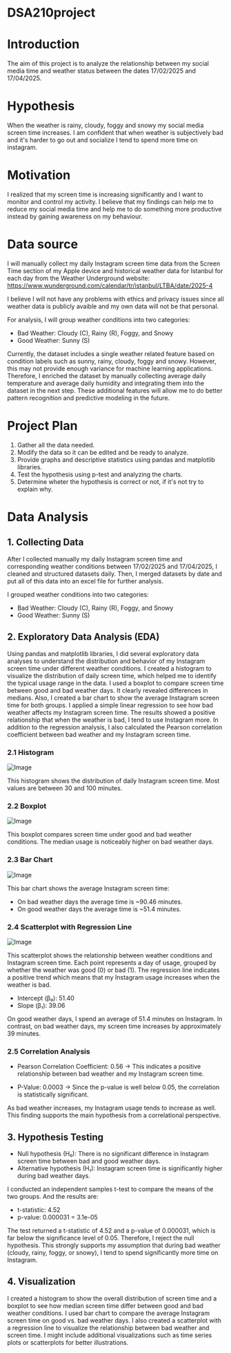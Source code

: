 # DSA210project
# Introduction
The aim of this project is to analyze the relationship between my social media time and weather status between the dates 17/02/2025 and 17/04/2025.

# Hypothesis 
When the weather is rainy, cloudy, foggy and snowy my social media screen time increases. I am confident that when weather is subjectively bad and it's harder to go out and socialize I tend to spend more time on instagram.

# Motivation
I realized that my screen time is increasing significantly and I want to monitor and control my activity. I believe that my findings can help me to reduce my social media time and help me to do something more productive instead by gaining awareness on my behaviour.

# Data source
I will manually collect my daily Instagram screen time data from the Screen Time section of my Apple device and historical weather data for Istanbul for each day from the Weather Underground website: https://www.wunderground.com/calendar/tr/istanbul/LTBA/date/2025-4 

I believe I will not have any problems with ethics and privacy issues since all weather data is publicly avaible and my own data will not be that personal.

For analysis, I will group weather conditions into two categories:
- Bad Weather: Cloudy (C), Rainy (R), Foggy, and Snowy 
- Good Weather: Sunny (S) 

Currently, the dataset includes a single weather related feature based on condition labels such as sunny, rainy, cloudy, foggy and snowy. However, this may not provide enough variance for machine learning applications. Therefore, I enriched the dataset by manually collecting average daily temperature and average daily humidity and integrating them into the dataset in the next step. These additional features will allow me to do better pattern recognition and predictive modeling in the future.

# Project Plan 
1. Gather all the data needed.
2. Modify the data so it can be edited and be ready to analyze.
3. Provide graphs and descriptive statistics using pandas and matplotlib libraries.
4. Test the hypothesis using p-test and analyzing the charts.
5. Determine wheter the hypothesis is correct or not, if it's not try to explain why.

# Data Analysis

## 1. Collecting Data 

After I collected manually my daily Instagram screen time and corresponding weather conditions between 17/02/2025 and 17/04/2025, I cleaned and structured datasets daily. Then, I merged datasets by date and put all of this data into an excel file for further analysis.

I grouped weather conditions into two categories:
- Bad Weather: Cloudy (C), Rainy (R), Foggy, and Snowy 
- Good Weather: Sunny (S) 

## 2. Exploratory Data Analysis (EDA)

Using pandas and matplotlib libraries, I did several exploratory data analyses to understand the distribution and behavior of my Instagram screen time under different weather conditions. I created a histogram to visualize the distribution of daily screen time, which helped me to identify the typical usage range in the data. I used a boxplot to compare screen time between good and bad weather days. It clearly revealed differences in medians. Also, I created a bar chart to show the average Instagram screen time for both groups. I applied a simple linear regression to see how bad weather affects my Instagram screen time. The results showed a positive relationship that when the weather is bad, I tend to use Instagram more. In addition to the regression analysis, I also calculated the Pearson correlation coefficient between bad weather and my Instagram screen time.

### 2.1 Histogram
![Image](https://github.com/user-attachments/assets/bc455f64-7a07-4955-b119-bd34134e99b4)

This histogram shows the distribution of daily Instagram screen time. Most values are between 30 and 100 minutes.

### 2.2 Boxplot
![Image](https://github.com/user-attachments/assets/6ab6a015-df52-4a9f-894b-53473de28d19)

This boxplot compares screen time under good and bad weather conditions. The median usage is noticeably higher on bad weather days.

### 2.3 Bar Chart 
![Image](https://github.com/user-attachments/assets/00cccfc6-0edb-43c1-96f9-c8111466bf54)

This bar chart shows the average Instagram screen time:
- On bad weather days the average time is ~90.46 minutes.
- On good weather days the average time is ~51.4 minutes.

### 2.4 Scatterplot with Regression Line
![Image](https://github.com/user-attachments/assets/338f53bb-a800-4ef3-9a67-eb2eb579fbde)

This scatterplot shows the relationship between weather conditions and Instagram screen time. Each point represents a day of usage, grouped by whether the weather was good (0) or bad (1). The regression line indicates a positive trend which means that my Instagram usage increases when the weather is bad.

- Intercept (β₀): 51.40
- Slope (β₁): 39.06

On good weather days, I spend an average of 51.4 minutes on Instagram. In contrast, on bad weather days, my screen time increases by approximately 39 minutes.

### 2.5 Correlation Analysis

- Pearson Correlation Coefficient: 0.56
→ This indicates a positive relationship between bad weather and my Instagram screen time.

- P-Value: 0.0003
→ Since the p-value is well below 0.05, the correlation is statistically significant.

As bad weather increases, my Instagram usage tends to increase as well. This finding supports the main hypothesis from a correlational perspective.

## 3. Hypothesis Testing

- Null hypothesis (H₀): There is no significant difference in Instagram screen time between bad and good weather days.
- Alternative hypothesis (H₁): Instagram screen time is significantly higher during bad weather days.

I conducted an independent samples t-test to compare the means of the two groups. And the results are:
- t-statistic: 4.52
- p-value: 0.000031 = 3.1e-05

The test returned a t-statistic of 4.52 and a p-value of 0.000031, which is far below the significance level of 0.05. Therefore, I reject the null hypothesis.
This strongly supports my assumption that during bad weather (cloudy, rainy, foggy, or snowy), I tend to spend significantly more time on Instagram. 

## 4. Visualization

I created a histogram to show the overall distribution of screen time and a boxplot to see how median screen time differ between good and bad weather conditions. I used bar chart to compare the average Instagram screen time on good vs. bad weather days. I also created a scatterplot with a regression line to visualize the relationship between bad weather and screen time. I might include additional visualizations such as time series plots or scatterplots for better illustrations.







